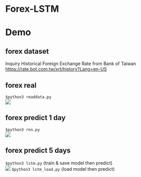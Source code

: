# Forex-LSTM

# Demo
## forex dataset
Inquiry Historical Foreign Exchange Rate from Bank of Taiwan <br />
https://rate.bot.com.tw/xrt/history?Lang=en-US <br />
## forex real
`$python3 readdata.py` <br />
![](./assets/2018_forex_real.jpg)

## forex predict 1 day
`$python3 rnn.py` <br />
![](./assets/201901_forex_predict.jpg)

## forex predict 5 days
`$python3 lstm.py` (train & save model then predict)<br />
![](./assets/2019_forex_predict_5days.jpg)
`$python3 lstm_load.py` (load model then predict)<br />
